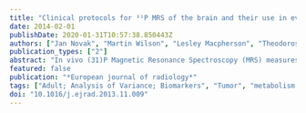 ```yaml
---
title: "Clinical protocols for ³¹P MRS of the brain and their use in evaluating optic pathway gliomas in children."
date: 2014-02-01
publishDate: 2020-01-31T10:57:38.850443Z
authors: ["Jan Novak", "Martin Wilson", "Lesley Macpherson", "Theodoros N. Arvanitis", "Nigel P. Davies", "Andrew C. Peet"]
publication_types: ["2"]
abstract: "In vivo (31)P Magnetic Resonance Spectroscopy (MRS) measures phosphorus-containing metabolites that play an essential role in many disease processes. An advantage over (1)H MRS is that total choline can be separated into phosphocholine and glycerophosphocholine which have opposite associations with tumour grade. We demonstrate (31)P MRS can provide robust metabolic information on an acceptable timescale to yield information of clinical importance. All MRI examinations were carried out on a 3T whole body scanner with all (31)P MRS scans conducted using a dual-tuned (1)H/(31)P head coil. Once optimised on phantoms, the protocol was tested in six healthy volunteers (four male and two female, mean age: 25±2.7). (31)P MRS was then implemented on three children with optic pathway gliomas. (31)P MRS on volunteers showed that a number of metabolite ratios varied significantly (p<0.05 ANOVA) across different structures of the brain, whereas PC/GPC did not. Standard imaging showed the optic pathway gliomas were enhancing on T1-weighted imaging after contrast injection and have high tCho on (1)H MRS, both of which are associated with high grade lesions. (31)P MRS showed the phosphocholine/glycerophosphocholine ratio to be low (<0.6) which suggests low grade tumours in keeping with their clinical behaviour and the histology of most biopsied optic pathway gliomas. (31)P MRS can be implemented in the brain as part of a clinical protocol to provide robust measurement of important metabolites, in particular providing a greater understanding of cases where tCho is raised on (1)H MRS."
featured: false
publication: "*European journal of radiology*"
tags: ["Adult; Analysis of Variance; Biomarkers", "Tumor", "metabolism; Brain", "metabolism; Child", "Preschool; Choline", "metabolism; Female; Glioma", "diagnosis", "metabolism; Humans; Magnetic Resonance Spectroscopy", "methods; Male; Optic Nerve Neoplasms", "diagnosis", "metabolism; Phosphorus Isotopes", "pharmacokinetics; Protons; Radiopharmaceuticals", "pharmacokinetics; Reproducibility of Results; Sensitivity and Specificity; Tissue Distribution; Chemical shift imaging; Functional; MR spectroscopy; MRI"]
doi: "10.1016/j.ejrad.2013.11.009"
---
```


